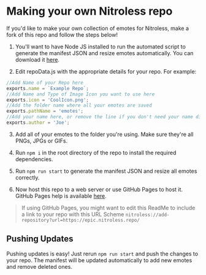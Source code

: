 # Making your own Nitroless repo

 If you'd like to make your own collection of emotes for Nitroless, make a fork of this repo and follow the steps below!

 1. You'll want to have Node JS installed to run the automated script to generate the manifest JSON and resize emotes automatically. You can download it [here](https://nodejs.org/en/download/).

 2. Edit repoData.js with the appropriate details for your repo. For example:
 ```js
//Add Name of your Repo here
exports.name = `Example Repo`;
//Add Name and Type of Image Icon you want to use here
exports.icon = 'CoolIcon.png';
//Add the folder name where all your emotes are saved
exports.pathName = 'emotes';
//Add your name here, or remove the line if you don't need your name displayed under the repo's title in our clients
exports.author = 'Joe';
```

3. Add all of your emotes to the folder you're using. Make sure they're all PNGs, JPGs or GIFs. 

4. Run `npm i` in the root directory of the repo to install the required dependencies.

5. Run `npm run start` to generate the manifest JSON and resize all emotes correctly. 

6. Now host this repo to a web server or use GitHub Pages to host it. GitHub Pages help is available [here](https://pages.github.com/).

> If using GitHub Pages, you might want to edit this ReadMe to include a link to your repo with this URL Scheme `nitroless://add-repository?url=https://epic.nitroless.repo/`

## Pushing Updates

Pushing updates is easy! Just rerun `npm run start` and push the changes to your repo. The manifest will be updated automatically to add new emotes and remove deleted ones.